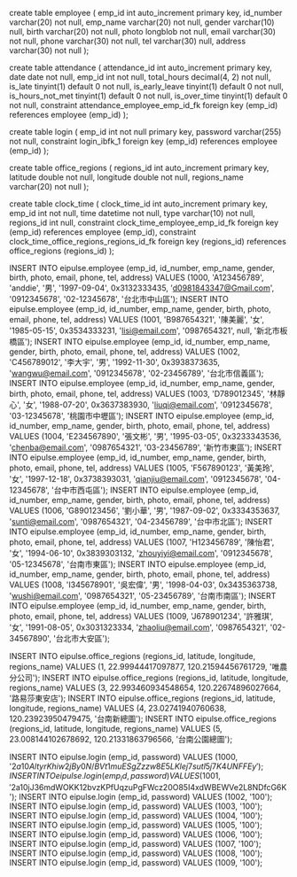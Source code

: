 create table employee
(
    emp_id    int auto_increment
        primary key,
    id_number varchar(20) not null,
    emp_name  varchar(20) not null,
    gender    varchar(10) null,
    birth     varchar(20) not null,
    photo     longblob    not null,
    email     varchar(30) not null,
    phone     varchar(30) not null,
    tel       varchar(30) null,
    address   varchar(30) not null
);

create table attendance
(
    attendance_id    int auto_increment
        primary key,
    date             date                 not null,
    emp_id           int                  not null,
    total_hours      decimal(4, 2)        not null,
    is_late          tinyint(1) default 0 not null,
    is_early_leave   tinyint(1) default 0 not null,
    is_hours_not_met tinyint(1) default 0 not null,
    is_over_time     tinyint(1) default 0 not null,
    constraint attendance_employee_emp_id_fk
        foreign key (emp_id) references employee (emp_id)
);

create table login
(
    emp_id   int          not null
        primary key,
    password varchar(255) not null,
    constraint login_ibfk_1
        foreign key (emp_id) references employee (emp_id)
);

create table office_regions
(
    regions_id   int auto_increment
        primary key,
    latitude     double      not null,
    longitude    double      not null,
    regions_name varchar(20) not null
);

create table clock_time
(
    clock_time_id int auto_increment
        primary key,
    emp_id        int         not null,
    time          datetime    not null,
    type          varchar(10) not null,
    regions_id    int         null,
    constraint clock_time_employee_emp_id_fk
        foreign key (emp_id) references employee (emp_id),
    constraint clock_time_office_regions_regions_id_fk
        foreign key (regions_id) references office_regions (regions_id)
);


INSERT INTO eipulse.employee (emp_id, id_number, emp_name, gender, birth, photo, email, phone, tel, address) VALUES (1000, 'A123456789', 'anddie', '男', '1997-09-04', 0x3132333435, 'd0981843347@Gmail.com', '0912345678', '02-12345678', '台北市中山區');
INSERT INTO eipulse.employee (emp_id, id_number, emp_name, gender, birth, photo, email, phone, tel, address) VALUES (1001, 'B987654321', '陳美麗', '女', '1985-05-15', 0x3534333231, 'lisi@email.com', '0987654321', null, '新北市板橋區');
INSERT INTO eipulse.employee (emp_id, id_number, emp_name, gender, birth, photo, email, phone, tel, address) VALUES (1002, 'C456789012', '李大宇', '男', '1992-11-30', 0x3938373635, 'wangwu@email.com', '0912345678', '02-23456789', '台北市信義區');
INSERT INTO eipulse.employee (emp_id, id_number, emp_name, gender, birth, photo, email, phone, tel, address) VALUES (1003, 'D789012345', '林靜心', '女', '1988-07-20', 0x3637383930, 'liuqi@email.com', '0912345678', '03-12345678', '桃園市中壢區');
INSERT INTO eipulse.employee (emp_id, id_number, emp_name, gender, birth, photo, email, phone, tel, address) VALUES (1004, 'E234567890', '張文彬', '男', '1995-03-05', 0x3233343536, 'chenba@email.com', '0987654321', '03-23456789', '新竹市東區');
INSERT INTO eipulse.employee (emp_id, id_number, emp_name, gender, birth, photo, email, phone, tel, address) VALUES (1005, 'F567890123', '黃美玲', '女', '1997-12-18', 0x3738393031, 'qianjiu@email.com', '0912345678', '04-12345678', '台中市西屯區');
INSERT INTO eipulse.employee (emp_id, id_number, emp_name, gender, birth, photo, email, phone, tel, address) VALUES (1006, 'G890123456', '劉小華', '男', '1987-09-02', 0x3334353637, 'sunti@email.com', '0987654321', '04-23456789', '台中市北區');
INSERT INTO eipulse.employee (emp_id, id_number, emp_name, gender, birth, photo, email, phone, tel, address) VALUES (1007, 'H123456789', '陳怡君', '女', '1994-06-10', 0x3839303132, 'zhouyiyi@email.com', '0912345678', '05-12345678', '台南市東區');
INSERT INTO eipulse.employee (emp_id, id_number, emp_name, gender, birth, photo, email, phone, tel, address) VALUES (1008, 'I345678901', '吳宏偉', '男', '1998-04-03', 0x3435363738, 'wushi@email.com', '0987654321', '05-23456789', '台南市南區');
INSERT INTO eipulse.employee (emp_id, id_number, emp_name, gender, birth, photo, email, phone, tel, address) VALUES (1009, 'J678901234', '許雅琪', '女', '1991-08-05', 0x3031323334, 'zhaoliu@email.com', '0987654321', '02-34567890', '台北市大安區');


INSERT INTO eipulse.office_regions (regions_id, latitude, longitude, regions_name) VALUES (1, 22.99944417097877, 120.21594456761729, '唯農分公司');
INSERT INTO eipulse.office_regions (regions_id, latitude, longitude, regions_name) VALUES (3, 22.993460934548654, 120.22674896027664, '路易莎東安店');
INSERT INTO eipulse.office_regions (regions_id, latitude, longitude, regions_name) VALUES (4, 23.02741940760638, 120.23923950479475, '台南新總圖');
INSERT INTO eipulse.office_regions (regions_id, latitude, longitude, regions_name) VALUES (5, 23.008144102678692, 120.21331863796566, '台南公園總圖');


INSERT INTO eipulse.login (emp_id, password) VALUES (1000, '$2a$10$AltyrKhiw2jBy0N/BVt1muESgZzzw8E5LKlej7sutl5j7K4UNFFEy');
INSERT INTO eipulse.login (emp_id, password) VALUES (1001, '$2a$10$jJ36mdWOKK12bvzKPfUqzuPgFWcz20O85I4xdWBEWVe2L8NDfcG6K');
INSERT INTO eipulse.login (emp_id, password) VALUES (1002, '100');
INSERT INTO eipulse.login (emp_id, password) VALUES (1003, '100');
INSERT INTO eipulse.login (emp_id, password) VALUES (1004, '100');
INSERT INTO eipulse.login (emp_id, password) VALUES (1005, '100');
INSERT INTO eipulse.login (emp_id, password) VALUES (1006, '100');
INSERT INTO eipulse.login (emp_id, password) VALUES (1007, '100');
INSERT INTO eipulse.login (emp_id, password) VALUES (1008, '100');
INSERT INTO eipulse.login (emp_id, password) VALUES (1009, '100');

